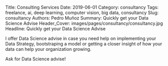 Title: Consulting Services
Date: 2019-06-01
Category: consultancy
Tags: freelance, ai, deep learning, computer vision, big data, consultancy
Slug: consultancy
Authors: Pedro Muñoz
Summary: Quickly get your Data Science Advise
Header_Cover: images/pages/consultancy/consultancy.jpg
Headline: Quickly get your Data Science Advise

I offer Data Science advise in case you need help on implementing
your Data Strategy, bootstraping a model or getting a closer insight
of how your data can help your organization growing.

<a style="text-decoration: none" class="btn btn-primary btn-block" href="mailto:pedro.munoz@pedro-munoz.tech">
Ask for Data Science advise!
</a>
